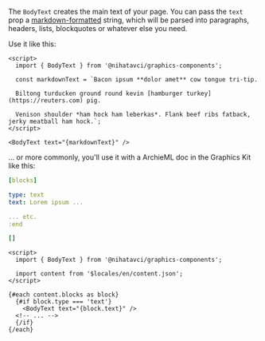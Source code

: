 The `BodyText` creates the main text of your page. You can pass the `text` prop a [markdown-formatted](https://github.com/adam-p/markdown-here/wiki/Markdown-Cheatsheet) string, which will be parsed into paragraphs, headers, lists, blockquotes or whatever else you need.

Use it like this:

```svelte
<script>
  import { BodyText } from '@nihatavci/graphics-components';

  const markdownText = `Bacon ipsum **dolor amet** cow tongue tri-tip.
  
  Biltong turducken ground round kevin [hamburger turkey](https://reuters.com) pig.
  
  Venison shoulder *ham hock ham leberkas*. Flank beef ribs fatback, jerky meatball ham hock.`;
</script>

<BodyText text="{markdownText}" />
```

... or more commonly, you'll use it with a ArchieML doc in the Graphics Kit like this:

```yaml
[blocks]

type: text
text: Lorem ipsum ...

... etc.
:end

[]
```

```svelte
<script>
  import { BodyText } from '@nihatavci/graphics-components';

  import content from '$locales/en/content.json';
</script>

{#each content.blocks as block}
  {#if block.type === 'text'}
    <BodyText text="{block.text}" />
  <!-- ... -->
  {/if}
{/each}
```
